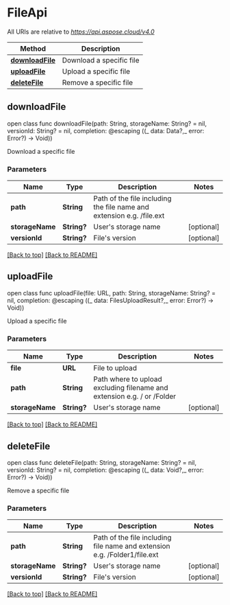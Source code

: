 # FileApi

All URIs are relative to *https://api.aspose.cloud/v4.0*

| Method                            | Description              |
|-----------------------------------|--------------------------|
| [**downloadFile**](#downloadfile) | Download a specific file |
| [**uploadFile**](#uploadfile)     | Upload a specific file   |
| [**deleteFile**](#deletefile)     | Remove a specific file   |

## downloadFile
open class func downloadFile(path: String, storageName: String? = nil, versionId: String? = nil, completion: @escaping ((_ data: Data?,_ error: Error?) -> Void))   

Download a specific file 

### Parameters

| Name            | Type        | Description                                                           | Notes      |
|-----------------|-------------|-----------------------------------------------------------------------|------------|
| **path**        | **String**  | Path of the file including the file name and extension e.g. /file.ext |            |
| **storageName** | **String?** | User&#39;s storage name                                               | [optional] |
| **versionId**   | **String?** | File&#39;s version                                                    | [optional] |

[[Back to top]](#) [[Back to README]](../README.md)

 
## uploadFile
open class func uploadFile(file: URL, path: String, storageName: String? = nil, completion: @escaping ((_ data: FilesUploadResult?,_ error: Error?) -> Void))

Upload a specific file 

### Parameters

| Name            | Type        | Description                                                              | Notes      |
|-----------------|-------------|--------------------------------------------------------------------------|------------|
| **file**        | **URL**     | File to upload                                                           |            |
| **path**        | **String**  | Path where to upload excluding filename and extension e.g. / or /Folder  |            |
| **storageName** | **String?** | User&#39;s storage name                                                  | [optional] |

[[Back to top]](#) [[Back to README]](../README.md)
 
 
## deleteFile
open class func deleteFile(path: String, storageName: String? = nil, versionId: String? = nil, completion: @escaping ((_ data: Void?,_ error: Error?) -> Void))

Remove a specific file 

### Parameters

| Name            | Type        | Description                                                               | Notes      |
|-----------------|-------------|---------------------------------------------------------------------------|------------|
| **path**        | **String**  | Path of the file including file name and extension e.g. /Folder1/file.ext |            |
| **storageName** | **String?** | User&#39;s storage name                                                   | [optional] |
| **versionId**   | **String?** | File&#39;s version                                                        | [optional] |

[[Back to top]](#) [[Back to README]](../README.md)
